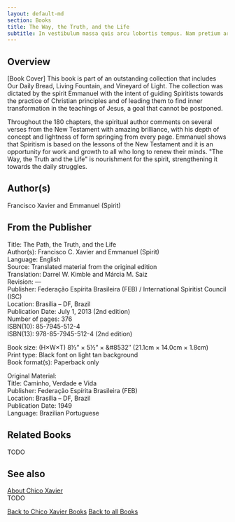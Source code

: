 ```yaml
---
layout: default-md
section: Books
title: The Way, the Truth, and the Life
subtitle: In vestibulum massa quis arcu lobortis tempus. Nam pretium arcu in odio vulputate luctus.
---
```


## Overview
[Book Cover] This book is part of an outstanding collection that includes Our Daily Bread, Living Fountain, and Vineyard of Light. The collection was dictated by the spirit Emmanuel with the intent of guiding Spiritists towards the practice of Christian principles and of leading them to find inner transformation in the teachings of Jesus, a goal that cannot be postponed.

Throughout the 180 chapters, the spiritual author comments on several verses from the New Testament with amazing brilliance, with his depth of concept and lightness of form springing from every page. Emmanuel shows that Spiritism is based on the lessons of the New Testament and it is an opportunity for work and growth to all who long to renew their minds. "The Way, the Truth and the Life" is nourishment for the spirit, strengthening it towards the daily struggles.

## Author(s)
Francisco Xavier and Emmanuel (Spirit)

## From the Publisher
Title: 	The Path, the Truth, and the Life  
Author(s): 	Francisco C. Xavier and Emmanuel (Spirit)  
Language: 	English  
Source: 	Translated material from the original edition  
Translation: 	Darrel W. Kimble and Márcia M. Saiz  
Revision: 	—  
Publisher: 	Federação Espírita Brasileira (FEB) / International Spiritist Council (ISC)  
Location: 	Brasília – DF, Brazil  
Publication Date: 	July 1, 2013 (2nd edition)  
Number of pages: 	376  
ISBN(10): 	85-7945-512-4  
ISBN(13): 	978-85-7945-512-4 (2nd edition)  
  
Book size: (H×W×T) 	8⅓” × 5½” × &#8532″ (21.1cm × 14.0cm × 1.8cm)  
Print type: 	Black font on light tan background  
Book format(s): 	Paperback only  
  
Original Material: 	  
Title: 	Caminho, Verdade e Vida  
Publisher: 	Federação Espírita Brasileira (FEB)  
Location: 	Brasília – DF, Brazil  
Publication Date: 	1949  
Language: 	Brazilian Portuguese  

## Related Books
TODO

## See also
[About Chico Xavier](/profile/chico-xavier)  
TODO


<a href="/books/chico-xavier" class="button">Back to Chico Xavier Books</a>
<a href="/books" class="button">Back to all Books</a>

